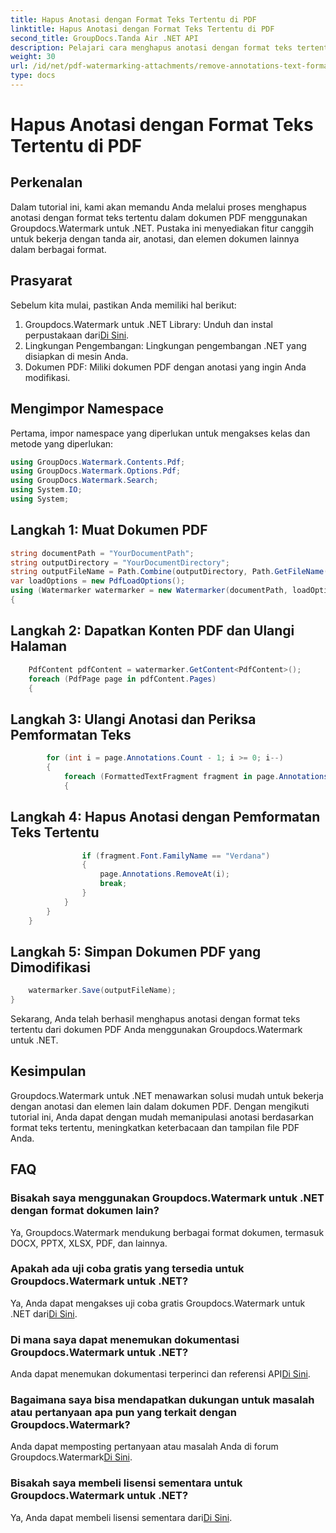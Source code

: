 ```yaml
---
title: Hapus Anotasi dengan Format Teks Tertentu di PDF
linktitle: Hapus Anotasi dengan Format Teks Tertentu di PDF
second_title: GroupDocs.Tanda Air .NET API
description: Pelajari cara menghapus anotasi dengan format teks tertentu dalam dokumen PDF menggunakan Groupdocs untuk .NET.
weight: 30
url: /id/net/pdf-watermarking-attachments/remove-annotations-text-formatting-pdf/
type: docs
---
```

# Hapus Anotasi dengan Format Teks Tertentu di PDF

## Perkenalan
Dalam tutorial ini, kami akan memandu Anda melalui proses menghapus anotasi dengan format teks tertentu dalam dokumen PDF menggunakan Groupdocs.Watermark untuk .NET. Pustaka ini menyediakan fitur canggih untuk bekerja dengan tanda air, anotasi, dan elemen dokumen lainnya dalam berbagai format.
## Prasyarat
Sebelum kita mulai, pastikan Anda memiliki hal berikut:
1.  Groupdocs.Watermark untuk .NET Library: Unduh dan instal perpustakaan dari[Di Sini](https://releases.groupdocs.com/Watermark/net/).
2. Lingkungan Pengembangan: Lingkungan pengembangan .NET yang disiapkan di mesin Anda.
3. Dokumen PDF: Miliki dokumen PDF dengan anotasi yang ingin Anda modifikasi.

## Mengimpor Namespace
Pertama, impor namespace yang diperlukan untuk mengakses kelas dan metode yang diperlukan:
```csharp
using GroupDocs.Watermark.Contents.Pdf;
using GroupDocs.Watermark.Options.Pdf;
using GroupDocs.Watermark.Search;
using System.IO;
using System;
```
## Langkah 1: Muat Dokumen PDF
```csharp
string documentPath = "YourDocumentPath";
string outputDirectory = "YourDocumentDirectory";
string outputFileName = Path.Combine(outputDirectory, Path.GetFileName(documentPath));
var loadOptions = new PdfLoadOptions();
using (Watermarker watermarker = new Watermarker(documentPath, loadOptions))
{
```
## Langkah 2: Dapatkan Konten PDF dan Ulangi Halaman
```csharp
    PdfContent pdfContent = watermarker.GetContent<PdfContent>();
    foreach (PdfPage page in pdfContent.Pages)
    {
```
## Langkah 3: Ulangi Anotasi dan Periksa Pemformatan Teks
```csharp
        for (int i = page.Annotations.Count - 1; i >= 0; i--)
        {
            foreach (FormattedTextFragment fragment in page.Annotations[i].FormattedTextFragments)
            {
```
## Langkah 4: Hapus Anotasi dengan Pemformatan Teks Tertentu
```csharp
                if (fragment.Font.FamilyName == "Verdana")
                {
                    page.Annotations.RemoveAt(i);
                    break;
                }
            }
        }
    }
```
## Langkah 5: Simpan Dokumen PDF yang Dimodifikasi
```csharp
    watermarker.Save(outputFileName);
}
```
Sekarang, Anda telah berhasil menghapus anotasi dengan format teks tertentu dari dokumen PDF Anda menggunakan Groupdocs.Watermark untuk .NET.

## Kesimpulan
Groupdocs.Watermark untuk .NET menawarkan solusi mudah untuk bekerja dengan anotasi dan elemen lain dalam dokumen PDF. Dengan mengikuti tutorial ini, Anda dapat dengan mudah memanipulasi anotasi berdasarkan format teks tertentu, meningkatkan keterbacaan dan tampilan file PDF Anda.
## FAQ
### Bisakah saya menggunakan Groupdocs.Watermark untuk .NET dengan format dokumen lain?
Ya, Groupdocs.Watermark mendukung berbagai format dokumen, termasuk DOCX, PPTX, XLSX, PDF, dan lainnya.
### Apakah ada uji coba gratis yang tersedia untuk Groupdocs.Watermark untuk .NET?
 Ya, Anda dapat mengakses uji coba gratis Groupdocs.Watermark untuk .NET dari[Di Sini](https://releases.groupdocs.com/).
### Di mana saya dapat menemukan dokumentasi Groupdocs.Watermark untuk .NET?
 Anda dapat menemukan dokumentasi terperinci dan referensi API[Di Sini](https://tutorials.groupdocs.com/Watermark/net/).
### Bagaimana saya bisa mendapatkan dukungan untuk masalah atau pertanyaan apa pun yang terkait dengan Groupdocs.Watermark?
 Anda dapat memposting pertanyaan atau masalah Anda di forum Groupdocs.Watermark[Di Sini](https://forum.groupdocs.com/c/watermark/19).
### Bisakah saya membeli lisensi sementara untuk Groupdocs.Watermark untuk .NET?
 Ya, Anda dapat membeli lisensi sementara dari[Di Sini](https://purchase.groupdocs.com/temporary-license/).